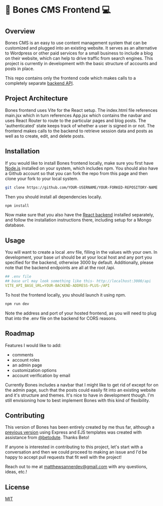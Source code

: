 # 🦴 Bones CMS Frontend 💻

## Overview

Bones CMS is an easy to use content management system that can be customized and plugged into an existing website. It serves as an alternative to Wordpress or other paid services for a small business to include a blog on their website, which can help to drive traffic from search engines. This project is currently in development with the basic structure of accounts and posts in place.

This repo contains only the frontend code which makes calls to a completely separate [backend API](https://github.com/matthewsanner/bones-cms-backend).

## Project Architecture

Bones frontend uses Vite for the React setup. The index.html file references main.jsx which in turn references App.jsx which contains the navbar and uses React Router to route to the particular pages and blog posts. The 'authenticated' state keeps track of whether a user is signed in or not. The frontend makes calls to the backend to retrieve session data and posts as well as to create, edit, and delete posts.

## Installation

If you would like to install Bones frontend locally, make sure you first have [Node.js](https://nodejs.org/en/download) installed on your system, which includes npm. You should also have a Github account so that you can fork the repo from this page and then clone your fork to your local system.

```bash
git clone https://github.com/YOUR-USERNAME/YOUR-FORKED-REPOSITORY-NAME
```
Then you should install all dependencies locally.

```bash
npm install
```

Now make sure that you also have the [React backend](https://github.com/matthewsanner/bones-cms-backend) installed separately, and follow the installation instructions there, including setup for a Mongo database.

## Usage

You will want to create a local .env file, filling in the values with your own. In development, your base url should be at your local host and any port you specified for the backend, otherwise 3000 by default. Additionally, please note that the backend endpoints are all at the root /api.

```yaml
## .env file
## base url may look something like this- http://localhost:3000/api
VITE_API_BASE_URL=YOUR-BACKEND-ADDRESS-PLUS-/API
```

To host the frontend locally, you should launch it using npm.

```bash
npm run dev
```

Note the address and port of your hosted frontend, as you will need to plug that into the .env file on the backend for CORS reasons.

## Roadmap
Features I would like to add:
- comments
- account roles
- an admin page
- customization options
- account verification by email

Currently Bones includes a navbar that I might like to get rid of except for on the admin page, such that the posts could easily fit into an existing website and it's structure and themes. It's nice to have in development though. I'm still envisioning how to best implement Bones with this kind of flexibility.

## Contributing

This version of Bones has been entirely created by me thus far, although a [previous version](https://github.com/matthewsanner/bones-cms) using Express and EJS templates was created with assistance from [@betodute](https://github.com/betodute). Thanks Beto!

If anyone is interested in contributing to this project, let's start with a conversation and then we could proceed to making an issue and I'd be happy to accept pull requests that fit well with the project!

Reach out to me at [matthewsannerdev@gmail.com](mailto:matthewsannerdev@gmail.com) with any questions, ideas, etc.!

## License

[MIT](https://choosealicense.com/licenses/mit/)
